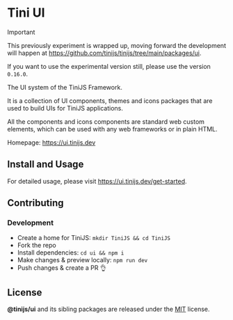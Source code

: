 # Tini UI 

> [!IMPORTANT]
> This previously experiment is wrapped up, moving forward the development will happen at <https://github.com/tinijs/tinijs/tree/main/packages/ui>.
>
> If you want to use the experimental version still, please use the version `0.16.0`.

The UI system of the TiniJS Framework.

It is a collection of UI components, themes and icons packages that are used to build UIs for TiniJS applications.

All the components and icons components are standard web custom elements, which can be used with any web frameworks or in plain HTML.

Homepage: <https://ui.tinijs.dev>

## Install and Usage

For detailed usage, please visit <https://ui.tinijs.dev/get-started>.

## Contributing

### Development

- Create a home for TiniJS: `mkdir TiniJS && cd TiniJS`
- Fork the repo
- Install dependencies: `cd ui && npm i`
- Make changes & preview locally: `npm run dev`
- Push changes & create a PR 👌

## License

**@tinijs/ui** and its sibling packages are released under the [MIT](https://github.com/tinijs/ui/blob/master/LICENSE) license.
